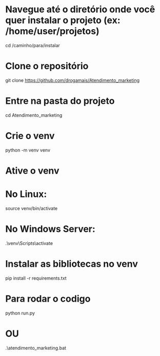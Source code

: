 # Navegue até o diretório onde você quer instalar o projeto (ex: /home/user/projetos)
cd /caminho/para/instalar

# Clone o repositório
git clone https://github.com/drogamais/Atendimento_marketing

# Entre na pasta do projeto
cd Atendimento_marketing

# Crie o venv
python -m venv venv

# Ative o venv
# No Linux:
source venv/bin/activate

# No Windows Server:
.\venv\Scripts\activate

# Instalar as bibliotecas no venv
pip install -r requirements.txt

# Para rodar o codigo
python run.py
# OU
.\atendimento_marketing.bat